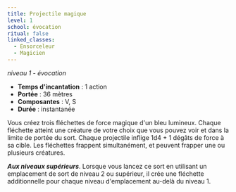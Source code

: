 ```yaml
---
title: Projectile magique
level: 1
school: évocation
ritual: false
linked_classes:
  - Ensorceleur
  - Magicien
---
```

*niveau 1 - évocation*

- **Temps d'incantation** : 1 action
- **Portée** : 36 mètres
- **Composantes** : V, S
- **Durée** : instantanée

Vous créez trois fléchettes de force magique d'un bleu lumineux. Chaque fléchette atteint une créature de votre choix que vous pouvez voir et dans la limite de portée du sort. Chaque projectile inflige 1d4 + 1 dégâts de force à sa cible. Les fléchettes frappent simultanément, et peuvent frapper une ou plusieurs créatures.

**_Aux niveaux supérieurs_**. Lorsque vous lancez ce sort en utilisant un emplacement de sort de niveau 2 ou supérieur, il crée une fléchette additionnelle pour chaque niveau d'emplacement au-delà du niveau 1.